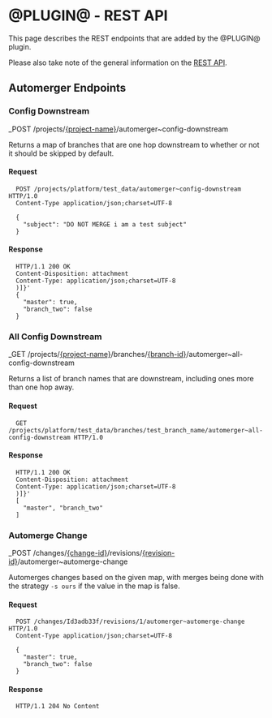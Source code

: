 @PLUGIN@ - REST API
============================

This page describes the REST endpoints that are added by the @PLUGIN@
plugin.

Please also take note of the general information on the
[REST API](../../../Documentation/rest-api.html).

<a id="automerger-endpoints"> Automerger Endpoints
-------------------------------------------------

### <a id="config-downstream"> Config Downstream
_POST /projects/[\{project-name\}](../../../Documentation/rest-api-projects.html#project-name)/automerger~config-downstream

Returns a map of branches that are one hop downstream to whether or not it
should be skipped by default.

#### Request

```
  POST /projects/platform/test_data/automerger~config-downstream HTTP/1.0
  Content-Type application/json;charset=UTF-8

  {
    "subject": "DO NOT MERGE i am a test subject"
  }
```

#### Response

```
  HTTP/1.1 200 OK
  Content-Disposition: attachment
  Content-Type: application/json;charset=UTF-8
  )]}'
  {
    "master": true,
    "branch_two": false
  }
```

### <a id="all-config-downstream"> All Config Downstream
_GET /projects/[\{project-name\}](../../../Documentation/rest-api-projects.html#project-name)/branches/[\{branch-id\}](../../../Documentation/rest-api-projects.html#branch-id)/automerger~all-config-downstream

Returns a list of branch names that are downstream, including ones more than one
hop away.

#### Request

```
  GET /projects/platform/test_data/branches/test_branch_name/automerger~all-config-downstream HTTP/1.0
```

#### Response

```
  HTTP/1.1 200 OK
  Content-Disposition: attachment
  Content-Type: application/json;charset=UTF-8
  )]}'
  [
    "master", "branch_two"
  ]
```

### <a id="automerge-change"> Automerge Change
_POST /changes/[\{change-id\}](../../../Documentation/rest-api-changes.html#change-id)/revisions/[\{revision-id\}](../../../Documentation/rest-api-changes.html#revision-id)/automerger~automerge-change

Automerges changes based on the given map, with merges being done with the
strategy `-s ours` if the value in the map is false.

#### Request

```
  POST /changes/Id3adb33f/revisions/1/automerger~automerge-change HTTP/1.0
  Content-Type application/json;charset=UTF-8

  {
    "master": true,
    "branch_two": false
  }
```

#### Response

```
  HTTP/1.1 204 No Content
```